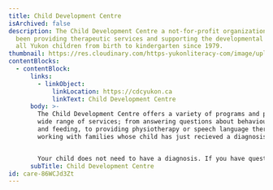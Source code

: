 ```yaml
---
title: Child Development Centre
isArchived: false
description: The Child Development Centre a not-for-profit organization that has
  been providing therapeutic services and supporting the developmental needs of
  all Yukon children from birth to kindergarten since 1979.
thumbnail: https://res.cloudinary.com/https-yukonliteracy-com/image/upload/v1648530919/screen-shot-2022-03-09-at-10.44.43-am_sfp9ra.png
contentBlocks:
  - contentBlock:
      links:
        - linkObject:
            linkLocation: https://cdcyukon.ca
            linkText: Child Development Centre
      body: >-
        The Child Development Centre offers a variety of programs and provide a
        wide range of services; from answering questions about behaviour, sleep
        and feeding, to providing physiotherapy or speech language therapy, to
        working with families whose child has just recieved a diagnosis. 


        Your child does not need to have a diagnosis. If you have questions about your child's development, they are a great resource to access. For more information about the Child Development Centre, check out their website below.
      subTitle: Child Development Centre
id: care-86WCJd3Zt
---
```

